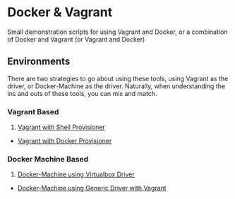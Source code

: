 # **Docker & Vagrant**

Small demonstration scripts for using Vagrant and Docker, or a combination of Docker and Vagrant (or Vagrant and Docker)

## **Environments**

There are two strategies to go about using these tools, using Vagrant as the driver, or Docker-Machine as the driver.  Naturally, when understanding the ins and outs of these tools, you can mix and match.

### **Vagrant Based**
1. [Vagrant with Shell Provisioner](single-tier/vagrant-shell/README.md)
- [Vagrant with Docker Provisioner](single-tier/vagrant-docker/README.md)

### **Docker Machine Based**
1. [Docker-Machine using Virtualbox Driver](single-tier/vagrant-provision-shell/README.md)
- [Docker-Machine using Generic Driver with Vagrant](single-tier/machine-vagrant/README.md)
